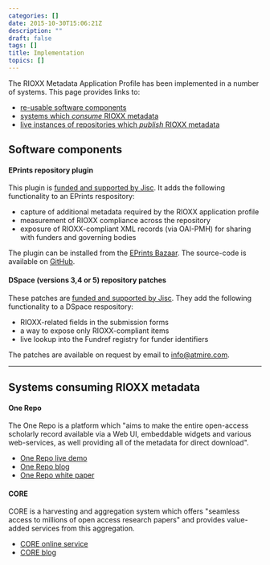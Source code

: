 ```yaml
---
categories: []
date: 2015-10-30T15:06:21Z
description: ""
draft: false
tags: []
title: Implementation
topics: []
---
```


The RIOXX Metadata Application Profile has been implemented in a number of systems. This page provides links to:

* [re-usable software components](#software_components)
* [systems which *consume* RIOXX metadata](#consuming_systems)
* [live instances of repositories which *publish* RIOXX metadata](#live_repositories)

<a name="software_components"></a>
## Software components

#### EPrints repository plugin
This plugin is [funded and supported by Jisc](https://www.jisc.ac.uk/repository-technical-support). It adds the following functionality to an EPrints respository:

* capture of additional metadata required by the RIOXX application profile
* measurement of RIOXX compliance across the repository
* exposure of RIOXX-compliant XML records (via OAI-PMH) for sharing with funders and governing bodies

The plugin can be installed from the [EPrints Bazaar](http://bazaar.eprints.org/). The source-code is available on [GitHub](https://github.com/eprintsug/rioxx2).

#### DSpace (versions 3,4 or 5) repository patches
These patches are [funded and supported by Jisc](https://www.jisc.ac.uk/repository-technical-support). They add the following functionality to a DSpace respository:

* RIOXX-related fields in the submission forms
* a way to expose only RIOXX-compliant items
* live lookup into the Fundref registry for funder identifiers

The patches are available on request by email to [info@atmire.com](mailto:info@atmire.com).

------

<a name="consuming_systems"></a>
## Systems consuming RIOXX metadata
#### One Repo
The One Repo is a platform which "aims to make the entire open-access scholarly record available via a Web UI, embeddable widgets and various web-services, as well providing all of the metadata for direct download".

* [One Repo live demo](http://onerepo.net)
* [One Repo blog](http://blog.onerepo.net/)
* [One Repo white paper](http://onerepo.net/onerepo-whitepaper.pdf)

#### CORE
CORE is a harvesting and aggregation system which offers "seamless access to millions of open access research papers" and provides value-added services from this aggregation.

* [CORE online service](https://core.ac.uk)
* [CORE blog](https://blog.core.ac.uk)


